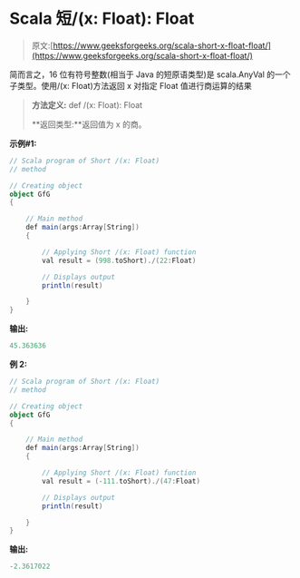 # Scala 短/(x: Float): Float

> 原文:[https://www.geeksforgeeks.org/scala-short-x-float-float/](https://www.geeksforgeeks.org/scala-short-x-float-float/)

简而言之，16 位有符号整数(相当于 Java 的短原语类型)是 scala.AnyVal 的一个子类型。使用/(x: Float)方法返回 x 对指定 Float 值进行商运算的结果

> **方法定义:** def /(x: Float): Float
> 
> **返回类型:**返回值为 x 的商。

**示例#1:**

```scala
// Scala program of Short /(x: Float) 
// method 

// Creating object 
object GfG 
{ 

    // Main method 
    def main(args:Array[String]) 
    { 

        // Applying Short /(x: Float) function 
        val result = (998.toShort)./(22:Float)

        // Displays output 
        println(result) 

    } 
} 
```

**输出:**

```scala
45.363636

```

**例 2:**

```scala
// Scala program of Short /(x: Float) 
// method 

// Creating object 
object GfG 
{ 

    // Main method 
    def main(args:Array[String]) 
    { 

        // Applying Short /(x: Float) function 
        val result = (-111.toShort)./(47:Float)

        // Displays output 
        println(result) 

    } 
} 
```

**输出:**

```scala
-2.3617022

```